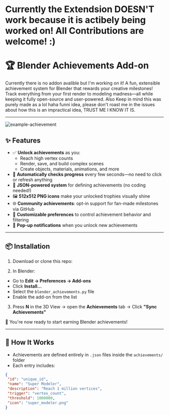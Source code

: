 # Currently the Extendsion DOESN'T work because it is actibely being worked on! All Contributions are welcome! :)

# 🏆 Blender Achievements Add-on

Currently there is no addon avalible but I'm working on it!
A fun, extensible achievement system for Blender that rewards your creative milestones!  
Track everything from your first render to modeling madness—all while keeping it fully open-source and user-powered.
Also Keep in mind this was purely made as a lol haha funni idea, please don't roast me in the issues about how this is an impractical idea, TRUST ME I KNOW IT IS.

---

![example-achievement](icons/default/example.png)

## ✨ Features

- ✅ **Unlock achievements** as you:
  - Reach high vertex counts
  - Render, save, and build complex scenes
  - Create objects, materials, animations, and more
- 🔁 **Automatically checks progress** every few seconds—no need to click or refresh anything
- 📂 **JSON-powered system** for defining achievements (no coding needed!)
- 🖼️ **512x512 PNG icons** make your unlocked trophies visually shine
- 🌐 **Community achievements**: opt-in support for fan-made milestones via GitHub
- 🔧 **Customizable preferences** to control achievement behavior and filtering
- 💬 **Pop-up notifications** when you unlock new achievements

---

## 📦 Installation

1. Download or clone this repo:

2. In Blender:
- Go to **Edit → Preferences → Add-ons**
- Click **Install…**
- Select the `blender_achievements.py` file
- Enable the add-on from the list

3. Press **N** in the 3D View → open the **Achievements** tab → Click **"Sync Achievements"**

🎉 You're now ready to start earning Blender achievements!

---

## 🎯 How It Works

- Achievements are defined entirely in `.json` files inside the `achievements/` folder
- Each entry includes:
```json
{
 "id": "unique_id",
 "name": "Super Modeler",
 "description": "Reach 1 million vertices",
 "trigger": "vertex_count",
 "threshold": 1000000,
 "icon": "super_modeler.png"
}
